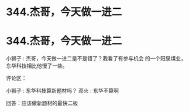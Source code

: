 # 344.杰哥，今天做一进二

# 344.杰哥，今天做一进二

小狮子 : 杰哥，今天做一进二是不是错了？我看了有参与机会 的一个阳泉煤业，东华科技相比他慢了一些。

评论区：

小狮子 : 东华科技算新题材吗？ 邓火 : 东华不算啊

回答：应该做新题材的最快二板